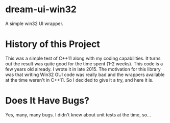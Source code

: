 # dream-ui-win32
A simple win32 UI wrapper.

# History of this Project
This was a simple test of C++11 along with my coding capabilities.
It turns out the result was quite good for the time spent (1-2 weeks).
This code is a few years old already. I wrote it in late 2015.
The motivation for this library was that writing Win32 GUI code was really bad and the wrappers available at the time weren't in C++11.
So I decided to give it a try, and here it is.

# Does It Have Bugs?
Yes, many, many bugs. I didn't knew about unit tests at the time, so...
